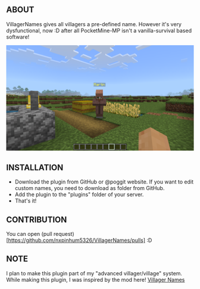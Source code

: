## ABOUT
VillagerNames gives all villagers a pre-defined name. However it's very dysfunctional, now :D after all PocketMine-MP isn't a vanilla-survival based software! 

<img src="https://github.com/nxpinhum5326/VillagerNames/blob/master/resources/Minecraft%20Screenshot%202024.03.03%20-%2012.05.10.95.png" alt="VillagerNames Logo" title="VillagerNames" loading="eager" />

## INSTALLATION
- Download the plugin from GitHub or @poggit website. If you want to edit custom names, you need to download as folder from GitHub.
- Add the plugin to the "plugins" folder of your server.
- That's it!

## CONTRIBUTION
You can open (pull request)[https://github.com/nxpinhum5326/VillagerNames/pulls] :D

## NOTE
   I plan to make this plugin part of my "advanced villager/village" system.
   While making this plugin, I was inspired by the mod here! [Villager Names](https://www.curseforge.com/minecraft/mc-mods/villager-names)
   

